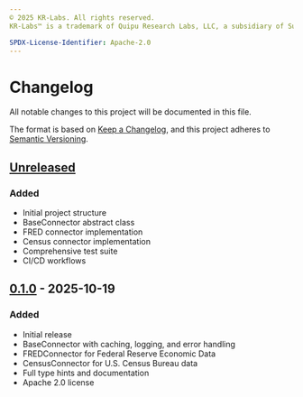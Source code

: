 ```yaml
---
© 2025 KR-Labs. All rights reserved.  
KR-Labs™ is a trademark of Quipu Research Labs, LLC, a subsidiary of Sudiata Giddasira, Inc.

SPDX-License-Identifier: Apache-2.0
---
```


# Changelog

All notable changes to this project will be documented in this file.

The format is based on [Keep a Changelog](https://keepachangelog.com/en/1.0.0/),
and this project adheres to [Semantic Versioning](https://semver.org/spec/v2.0.0.html).

## [Unreleased]

### Added
- Initial project structure
- BaseConnector abstract class
- FRED connector implementation
- Census connector implementation
- Comprehensive test suite
- CI/CD workflows

## [0.1.0] - 2025-10-19

### Added
- Initial release
- BaseConnector with caching, logging, and error handling
- FREDConnector for Federal Reserve Economic Data
- CensusConnector for U.S. Census Bureau data
- Full type hints and documentation
- Apache 2.0 license

[Unreleased]: https://github.com/KR-Labs/krl-data-connectors/compare/v0.1.0...HEAD
[0.1.0]: https://github.com/KR-Labs/krl-data-connectors/releases/tag/v0.1.0
